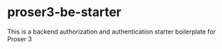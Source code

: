 # proser3-be-starter

This is a backend authorization and authentication starter boilerplate for Proser 3
